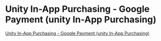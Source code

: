 # Unity In-App Purchasing - Google Payment (unity In-App Purchasing)
[Unity In-App Purchasing - Google Payment (unity In-App Purchasing)](https://aiwithcloud.com/2022/09/16/unity_in_app_purchasing___google_payment_unity_in_app_purchasing/)